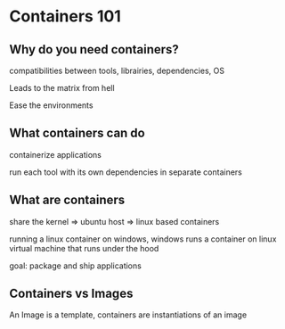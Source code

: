 # Containers 101

## Why do you need containers?

compatibilities between tools, librairies, dependencies, OS

Leads to the matrix from hell

Ease the environments

## What containers can do

containerize applications

run each tool with its own dependencies in separate containers

## What are containers

share the kernel => ubuntu host => linux based containers

running a linux container on windows, windows runs a container on linux virtual machine that runs under the hood

goal: package and ship applications

## Containers vs Images

An Image is a template, containers are instantiations of an image